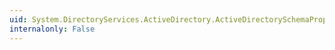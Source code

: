 ```yaml
---
uid: System.DirectoryServices.ActiveDirectory.ActiveDirectorySchemaPropertyCollection.OnInsertComplete(System.Int32,System.Object)
internalonly: False
---
```

